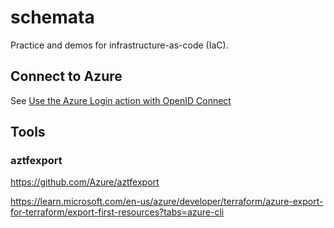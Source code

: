 # schemata
Practice and demos for infrastructure-as-code (IaC).

## Connect to Azure

See [Use the Azure Login action with OpenID Connect](https://learn.microsoft.com/en-us/azure/developer/github/connect-from-azure-openid-connect)

## Tools

### aztfexport

https://github.com/Azure/aztfexport

https://learn.microsoft.com/en-us/azure/developer/terraform/azure-export-for-terraform/export-first-resources?tabs=azure-cli